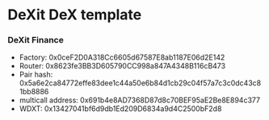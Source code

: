 # DeXit DeX template

### DeXit Finance

- Factory: 0x0ceF2D0A318Cc6605d67587E8ab1187E06d2E142
- Router: 0x8623fe3BB3D605790CC998a847A4348B116cB473
- Pair hash: 0x5a6e2ca84772effe83dee1c44a50e6b84d1cb29c04f57a7c3c0dc43c81bb8886
- multicall address: 0x691b4e8AD7368D87d8c70BEF95aE2Be8E894c377
- WDXT: 0x13427041bf6d9db1Ed209D6834a9d4C2500bF2d8
